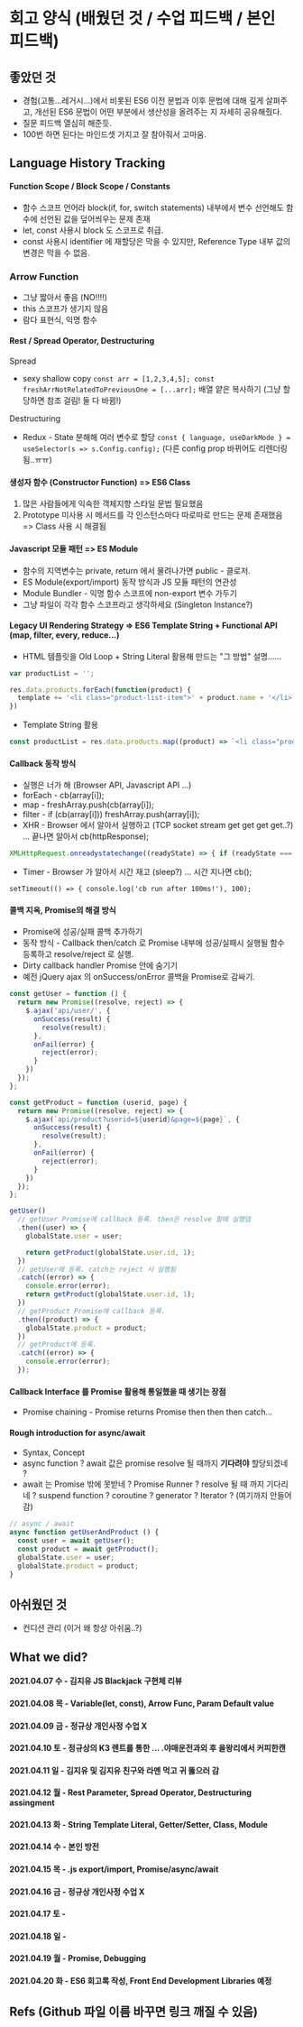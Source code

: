 # 회고 양식 (배웠던 것 / 수업 피드백 / 본인 피드백)

## 좋았던 것
- 경험(고통...레거시...)에서 비롯된 ES6 이전 문법과 이후 문법에 대해 깊게 살펴주고, 개선된 ES6 문법이 어떤 부분에서 생산성을 올려주는 지 자세히 공유해줬다.
- 질문 피드백 열심히 해준듯.
- 100번 하면 된다는 마인드셋 가지고 잘 참아줘서 고마움.

## Language History Tracking

#### Function Scope / Block Scope / Constants
- 함수 스코프 언어라 block(if, for, switch statements) 내부에서 변수 선언해도 함수에 선언된 값을 덮어씌우는 문제 존재
- let, const 사용시 block 도 스코프로 취급.
- const 사용시 identifier 에 재할당은 막을 수 있지만, Reference Type 내부 값의 변경은 막을 수 없음.

### Arrow Function
- 그냥 짧아서 좋음 (NO!!!!)
- this 스코프가 생기지 않음 
- 람다 표현식, 익명 함수

#### Rest / Spread Operator, Destructuring
Spread
- sexy shallow copy `const arr = [1,2,3,4,5]; const freshArrNotRelatedToPreviousOne = [...arr];` 배열 얕은 복사하기 (그냥 할당하면 참조 걸림! 둘 다 바뀜!)

Destructuring
- Redux - State 분해해 여러 변수로 할당 `const { language, useDarkMode } = useSelector(s => s.Config.config);` (다른 config prop 바뀌어도 리렌더링됨..ㅠㅠ)

#### 생성자 함수 (Constructor Function) => ES6 Class
1. 많은 사람들에게 익숙한 객체지향 스타일 문법 필요했음
2. Prototype 미사용 시 메서드를 각 인스턴스마다 따로따로 만드는 문제 존재했음
=> Class 사용 시 해결됨

#### Javascript 모듈 패턴 => ES Module
- 함수의 지역변수는 private, return 에서 물려나가면 public - 클로저.
- ES Module(export/import) 동작 방식과 JS 모듈 패턴의 연관성
- Module Bundler - 익명 함수 스코프에 non-export 변수 가두기
- 그냥 파일이 각각 함수 스코프라고 생각하세요 (Singleton Instance?)

#### Legacy UI Rendering Strategy => ES6 Template String + Functional API (map, filter, every, reduce...)
- HTML 템플릿을 Old Loop + String Literal 활용해 만드는 "그 방법" 설명......
```js
var productList = '';

res.data.products.forEach(function(product) {
  template += '<li class="product-list-item">' + product.name + '</li>';
})
```
- Template String 활용

```js
const productList = res.data.products.map((product) => `<li class="product-list-item>${product.name}</li>`;
```

#### Callback 동작 방식
- 실행은 너가 해 (Browser API, Javascript API ...)
- forEach - cb(array[i]);
- map - freshArray.push(cb(array[i]);
- filter - if (cb(array[i])) freshArray.push(array[i]);
- XHR - Browser 에서 알아서 실행하고 (TCP socket stream get get get get..?) ... 끝나면 알아서 cb(httpResponse); 
```js
XMLHttpRequest.onreadystatechange((readyState) => { if (readyState === 4) handleResponse() });
```
- Timer - Browser 가 알아서 시간 재고 (sleep?) ... 시간 지나면 cb();
```
setTimeout(() => { console.log('cb run after 100ms!'), 100);
```

#### 콜백 지옥, Promise의 해결 방식
- Promise에 성공/실패 콜백 추가하기
- 동작 방식 - Callback then/catch 로 Promise 내부에 성공/실패시 실행될 함수 등록하고 resolve/reject 로 실행.
- Dirty callback handler Promise 안에 숨기기
- 예전 jQuery ajax 의 onSuccess/onError 콜백을 Promise로 감싸기.
```js
const getUser = function () {
  return new Promise((resolve, reject) => {
    $.ajax('api/user/', {
      onSuccess(result) {
        resolve(result);
      },
      onFail(error) {
        reject(error);
      }
    })
  }); 
};

const getProduct = function (userid, page) {
  return new Promise((resolve, reject) => {
    $.ajax(`api/product?userid=${userid}&page=${page}`, {
      onSuccess(result) {
        resolve(result);
      },
      onFail(error) {
        reject(error);
      }
    })
  });
};

getUser()
  // getUser Promise에 callback 등록. then은 resolve 할때 실행댐
  .then((user) => {
    globalState.user = user;

    return getProduct(globalState.user.id, 1);
  })
  // getUser에 등록. catch는 reject 시 실행됨
  .catch((error) => {
    console.error(error);
    return getProduct(globalState.user.id, 1);
  })
  // getProduct Promise에 callback 등록.
  .then((product) => {
    globalState.product = product;
  })
  // getProduct에 등록.
  .catch((error) => {
    console.error(error);
  });
```

#### Callback Interface 를 Promise 활용해 통일했을 때 생기는 장점
- Promise chaining - Promise returns Promise then then then catch...

#### Rough introduction for async/await
- Syntax, Concept
- async function ? await 값은 promise resolve 될 때까지 **기다려야** 할당되겠네 ?
- await 는 Promise 밖에 못받네 ? Promise Runner ? resolve 될 때 까지 기다리네 ? suspend function ? coroutine ? generator ? Iterator ? (여기까지 안들어감)
```js
// async / await
async function getUserAndProduct () {
  const user = await getUser();
  const product = await getProduct();
  globalState.user = user;
  globalState.product = product;
}
```

## 아쉬웠던 것
- 컨디션 관리 (이거 왜 항상 아쉬움..?)

## What we did?

#### 2021.04.07 수 - 김지유 JS Blackjack 구현체 리뷰
#### 2021.04.08 목 - Variable(let, const), Arrow Func, Param Default value
#### 2021.04.09 금 - 정규상 개인사정 수업 X
#### 2021.04.10 토 - 정규상의 K3 렌트를 통한 ... .야매운전과외 후 을왕리에서 커피한캔
#### 2021.04.11 일 - 김지유 및 김지유 친구와 라멘 먹고 귀 뚫으러 감
#### 2021.04.12 월 - Rest Parameter, Spread Operator, Destructuring assingment
#### 2021.04.13 화 - String Template Literal, Getter/Setter, Class, Module
#### 2021.04.14 수 - 본인 방전
#### 2021.04.15 목 - .js export/import, Promise/async/await
#### 2021.04.16 금 - 정규상 개인사정 수업 X
#### 2021.04.17 토 - 
#### 2021.04.18 일 - 
#### 2021.04.19 월 - Promise, Debugging
#### 2021.04.20 화 - ES6 회고록 작성, Front End Development Libraries 예정

## Refs (Github 파일 이름 바꾸면 링크 깨질 수 있음)
